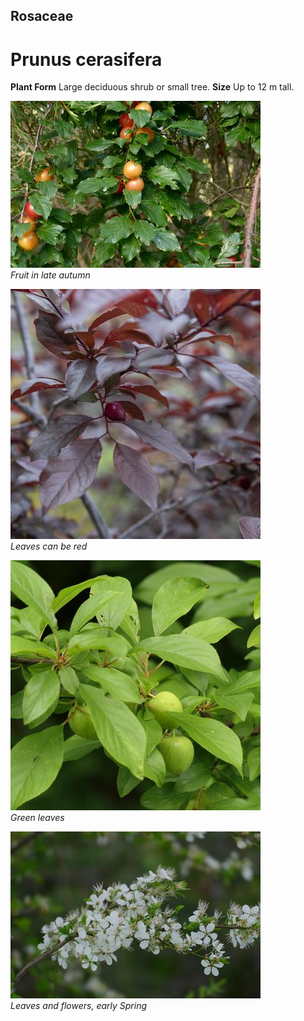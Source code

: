 ## Rosaceae
# Prunus cerasifera

**Plant Form** Large deciduous shrub or small tree. **Size** Up to 12 m tall.


![Fruit in late autumn](11667_P6960311.jpg)  
 *Fruit in late autumn* 

![Leaves can be red](62970__DSC2878.jpg)  
 *Leaves can be red* 

![Green leaves](68134_P1000105.jpg)  
 *Green leaves* 

![Leaves and flowers, early Spring](2780_P6840955.jpg)  
 *Leaves and flowers, early Spring* 

